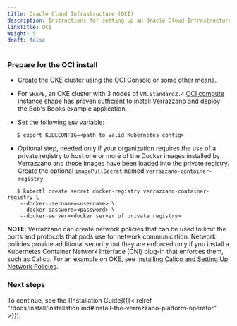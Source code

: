 ```yaml
---
title: Oracle Cloud Infrastructure (OCI)
description: Instructions for setting up an Oracle Cloud Infrastructure Container Engine for Kubernetes (OKE) cluster for Verrazzano
linkTitle: OCI
Weight: 5
draft: false
---
```


### Prepare for the OCI install

* Create the [OKE](https://docs.cloud.oracle.com/en-us/iaas/Content/ContEng/Concepts/contengoverview.htm) cluster using the OCI Console or some other means.  

* For `SHAPE`, an OKE cluster with 3 nodes of `VM.Standard2.4` [OCI compute instance shape](https://www.oracle.com/cloud/compute/virtual-machines.html) has proven sufficient to install Verrazzano and deploy the Bob's Books example application.

* Set the following `ENV` variable:

```
   $ export KUBECONFIG=<path to valid Kubernetes config>
```

* Optional step, needed only if your organization requires the use of a private registry to host one or more of the Docker images installed by
  Verrazzano and those images have been loaded into the private registry. Create the optional `imagePullSecret` named `verrazzano-container-registry`.

```
   $ kubectl create secret docker-registry verrazzano-container-registry \
    --docker-username=<username> \
    --docker-password=<password> \
    --docker-server=<docker server of private registry>
```

**NOTE**: Verrazzano can create network policies that can be used to limit the ports and protocols that pods use for network communication. Network policies provide additional security but they are enforced only if you install a Kubernetes Container Network Interface (CNI) plug-in that enforces them, such as Calico. For an example on OKE, see [Installing Calico and Setting Up Network Policies](https://docs.oracle.com/en-us/iaas/Content/ContEng/Tasks/contengsettingupcalico.htm).

### Next steps

To continue, see the [Installation Guide]({{< relref "/docs/install/installation.md#install-the-verrazzano-platform-operator" >}}).

